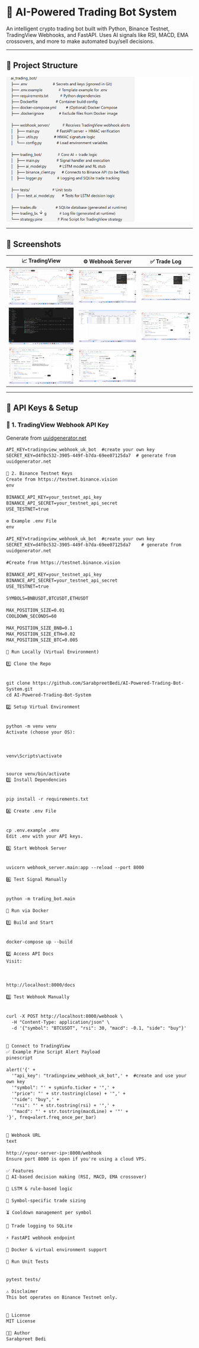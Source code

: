 # 🤖 AI-Powered Trading Bot System

An intelligent crypto trading bot built with Python, Binance Testnet, TradingView Webhooks, and FastAPI. Uses AI signals like RSI, MACD, EMA crossovers, and more to make automated buy/sell decisions.

---

## 📁 Project Structure

![](images/Screenshot9.png)

---

## 📸 Screenshots

| 📈 TradingView              | ⚙️ Webhook Server         | ✅ Trade Log              |
|----------------------------|---------------------------|---------------------------|
| ![](images/Screenshot1.png) | ![](images/Screenshot2.png) | ![](images/Screenshot3.png) |
| ![](images/Screenshot4.png) | ![](images/Screenshot5.png) | ![](images/Screenshot6.png) |
| ![](images/Screenshot7.png) | ![](images/Screenshot8.png) |

---

## 🔐 API Keys & Setup

### 🔑 1. TradingView Webhook API Key

Generate from [uuidgenerator.net](https://www.uuidgenerator.net)

```env
API_KEY=tradingview_webhook_uk_bot  #create your own key 
SECRET_KEY=d4f0c532-3905-449f-b7da-69ee07125da7  # generate from uuidgenerator.net

🔑 2. Binance Testnet Keys
Create from https://testnet.binance.vision
env

BINANCE_API_KEY=your_testnet_api_key   
BINANCE_API_SECRET=your_testnet_api_secret   
USE_TESTNET=true

⚙️ Example .env File
env

API_KEY=tradingview_webhook_uk_bot  #create your own key 
SECRET_KEY=d4f0c532-3905-449f-b7da-69ee07125da7    # generate from uuidgenerator.net

#Create from https://testnet.binance.vision

BINANCE_API_KEY=your_testnet_api_key
BINANCE_API_SECRET=your_testnet_api_secret
USE_TESTNET=true

SYMBOLS=BNBUSDT,BTCUSDT,ETHUSDT

MAX_POSITION_SIZE=0.01
COOLDOWN_SECONDS=60

MAX_POSITION_SIZE_BNB=0.1
MAX_POSITION_SIZE_ETH=0.02
MAX_POSITION_SIZE_BTC=0.005

🧪 Run Locally (Virtual Environment)

1️⃣ Clone the Repo


git clone https://github.com/SarabpreetBedi/AI-Powered-Trading-Bot-System.git
cd AI-Powered-Trading-Bot-System

2️⃣ Setup Virtual Environment


python -m venv venv
Activate (choose your OS):



venv\Scripts\activate


source venv/bin/activate
3️⃣ Install Dependencies


pip install -r requirements.txt

4️⃣ Create .env File


cp .env.example .env
Edit .env with your API keys.

5️⃣ Start Webhook Server


uvicorn webhook_server.main:app --reload --port 8000

6️⃣ Test Signal Manually


python -m trading_bot.main

🐳 Run via Docker

1️⃣ Build and Start


docker-compose up --build

2️⃣ Access API Docs
Visit:



http://localhost:8000/docs

3️⃣ Test Webhook Manually


curl -X POST http://localhost:8000/webhook \
  -H "Content-Type: application/json" \
  -d '{"symbol": "BTCUSDT", "rsi": 30, "macd": -0.1, "side": "buy"}'


📡 Connect to TradingView
✅ Example Pine Script Alert Payload
pinescript

alert('{' +
  '"api_key": "tradingview_webhook_uk_bot",' +  #create and use your own key
  '"symbol": "' + syminfo.ticker + '",' +
  '"price": "' + str.tostring(close) + '",' +
  '"side": "buy",' +
  '"rsi": "' + str.tostring(rsi) + '",' +
  '"macd": "' + str.tostring(macdLine) + '"' +
'}', freq=alert.freq_once_per_bar)


🔗 Webhook URL
text

http://<your-server-ip>:8000/webhook
Ensure port 8000 is open if you're using a cloud VPS.

✅ Features
🤖 AI-based decision making (RSI, MACD, EMA crossover)

🧠 LSTM & rule-based logic

🔄 Symbol-specific trade sizing

⏳ Cooldown management per symbol

🧾 Trade logging to SQLite

⚡ FastAPI webhook endpoint

🐳 Docker & virtual environment support

🧪 Run Unit Tests


pytest tests/

⚠️ Disclaimer
This bot operates on Binance Testnet only.


📝 License
MIT License

👨‍💻 Author
Sarabpreet Bedi
